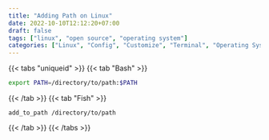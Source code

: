 ```yaml
---
title: "Adding Path on Linux"
date: 2022-10-10T12:12:20+07:00
draft: false
tags: ["linux", "open source", "operating system"]
categories: ["Linux", "Config", "Customize", "Terminal", "Operating System"]
---
```


{{< tabs "uniqueid" >}}
{{< tab "Bash" >}}

```bash
export PATH=/directory/to/path:$PATH
```

{{< /tab >}}
{{< tab "Fish" >}}

```fishshell
add_to_path /directory/to/path
```

{{< /tab >}}
{{< /tabs >}}
